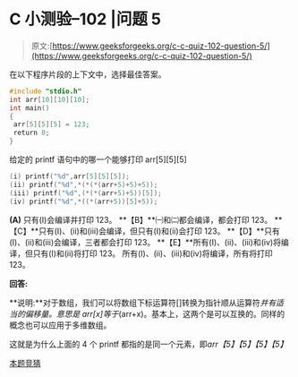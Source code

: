 # C 小测验–102 |问题 5

> 原文:[https://www.geeksforgeeks.org/c-c-quiz-102-question-5/](https://www.geeksforgeeks.org/c-c-quiz-102-question-5/)

在以下程序片段的上下文中，选择最佳答案。

```cpp
#include "stdio.h"
int arr[10][10][10];
int main()
{
 arr[5][5][5] = 123;
 return 0;
}
```

给定的 printf 语句中的哪一个能够打印 arr[5][5][5]

```cpp
(i) printf("%d",arr[5][5][5]);
(ii) printf("%d",*(*(*(arr+5)+5)+5));
(iii) printf("%d",(*(*(arr+5)+5))[5]);
(iv) printf("%d",*((*(arr+5))[5]+5));
```

**(A)** 只有(I)会编译并打印 123。
**【B】**㈠和㈡都会编译，都会打印 123。
**【C】**只有(I)、(ii)和(iii)会编译，但只有(I)和(ii)会打印 123。
**【D】**只有(I)、(ii)和(iii)会编译，三者都会打印 123。
**【E】**所有(I)、(ii)、(iii)和(iv)将编译，但只有(I)和(ii)将打印 123。
所有(I)、(ii)、(iii)和(iv)将编译，所有将打印 123。

**回答:**

**说明:**对于数组，我们可以将数组下标运算符[]转换为指针顺从运算符*并有适当的偏移量。意思是 arr[x]等于*(arr+x)。基本上，这两个是可以互换的。同样的概念也可以应用于多维数组。

这就是为什么上面的 4 个 printf 都指的是同一个元素，即*arr【5】【5】【5】【5】*

[本题竞猜](https://www.geeksforgeeks.org/c-quiz-102-gq/)